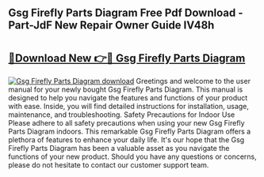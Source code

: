 ## Gsg Firefly Parts Diagram Free Pdf Download - Part-JdF New Repair Owner Guide IV48h

# <h2><a href="http://dfsol71.blite.top/?on=Gsg+Firefly+Parts+Diagram">🔗Download New 👉🔴 Gsg Firefly Parts Diagram</a></h2>

[![Gsg Firefly Parts Diagram download](https://i.imgur.com/lujVjoI.png)](http://dfsol71.blite.top/?on=Gsg+Firefly+Parts+Diagram)
Greetings and welcome to the user manual for your newly bought Gsg Firefly Parts Diagram. This manual is designed to help you navigate the features and functions of your product with ease. Inside, you will find detailed instructions for installation, usage, maintenance, and troubleshooting. Safety Precautions for Indoor Use Please adhere to all safety precautions when using your new Gsg Firefly Parts Diagram indoors. This remarkable Gsg Firefly Parts Diagram offers a plethora of features to enhance your daily life. It's our hope that the Gsg Firefly Parts Diagram has been a valuable asset as you navigate the functions of your new product. Should you have any questions or concerns, please do not hesitate to contact our customer support team.
